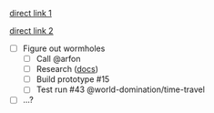 

[direct link 1](https://raw.githubusercontent.com/gbinal/SocialGov/patch-3/SMR-facebook-export_6-6-14.csv)

[direct link 2](https://rawgithub.com/gbinal/SocialGov/patch-3/SMR-facebook-export_6-6-14.csv)

- [ ] Figure out wormholes
  - [ ] Call @arfon
  - [ ] Research ([docs](http://en.wikipedia.org/wiki/Wormhole#Time_travel))
  - [ ] Build prototype #15
  - [ ] Test run #43 @world-domination/time-travel
- [ ] ...?

